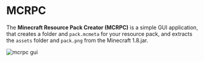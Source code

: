 # MCRPC
The **Minecraft Resource Pack Creator (MCRPC)** is a simple GUI application, that creates a folder and `pack.mcmeta` for your resource pack, and extracts the `assets` folder and `pack.png` from the Minecraft 1.8.jar.

![mcrpc gui](https://cloud.githubusercontent.com/assets/13611718/12031555/a37b4de6-ae0d-11e5-9813-da9bf0558a27.png)
